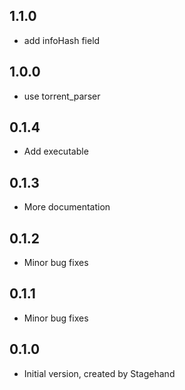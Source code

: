 ## 1.1.0

- add infoHash field

## 1.0.0

- use torrent_parser

## 0.1.4

- Add executable

## 0.1.3

- More documentation

## 0.1.2

- Minor bug fixes

## 0.1.1

- Minor bug fixes

## 0.1.0

- Initial version, created by Stagehand
